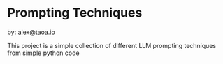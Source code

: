 # Prompting Techniques

by: alex@taoa.io

This project is a simple collection of different LLM prompting techniques from simple python code
